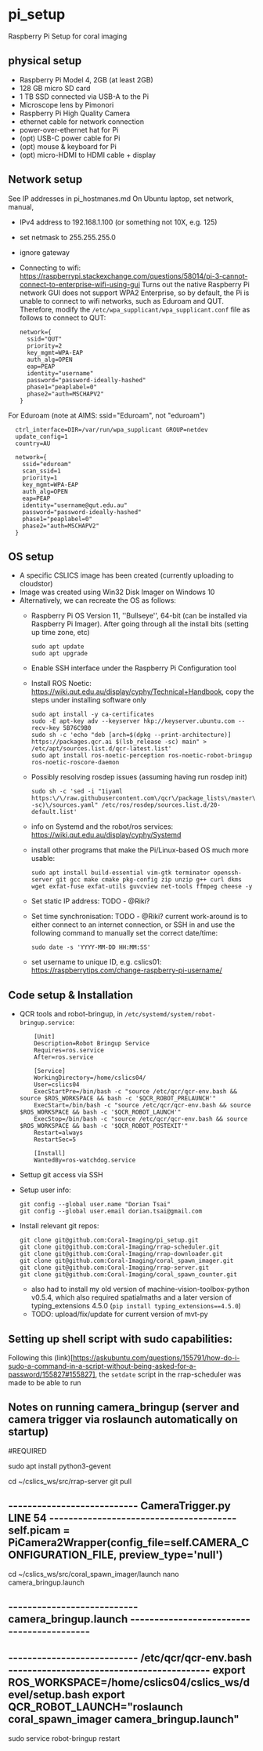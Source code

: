 # pi_setup

Raspberry Pi Setup for coral imaging

## physical setup

- Raspberry Pi Model 4, 2GB (at least 2GB)
- 128 GB micro SD card
- 1 TB SSD connected via USB-A to the Pi
- Microscope lens by Pimonori
- Raspberry Pi High Quality Camera
- ethernet cable for network connection
- power-over-ethernet hat for Pi
- (opt) USB-C power cable for Pi
- (opt) mouse & keyboard for Pi
- (opt) micro-HDMI to HDMI cable + display 

## Network setup

See IP addresses in pi_hostmanes.md
On Ubuntu laptop, set network, manual, 
- IPv4 address to 192.168.1.100 (or something not 10X, e.g. 125)
- set netmask to 255.255.255.0
- ignore gateway

- Connecting to wifi: https://raspberrypi.stackexchange.com/questions/58014/pi-3-cannot-connect-to-enterprise-wifi-using-gui
Turns out the native Raspberry Pi network GUI does not support WPA2 Enterprise, so by default, the Pi is unable to connect to wifi networks, such as Eduroam and QUT. Therefore, modify the `/etc/wpa_supplicant/wpa_supplicant.conf` file as follows to connect to QUT:

      network={
      	ssid="QUT"
      	priority=2
      	key_mgmt=WPA-EAP
      	auth_alg=OPEN
      	eap=PEAP
      	identity="username"
      	password="password-ideally-hashed"
      	phase1="peaplabel=0"
      	phase2="auth=MSCHAPV2"
      }


For Eduroam (note at AIMS: ssid="Eduroam", not "eduroam")

      ctrl_interface=DIR=/var/run/wpa_supplicant GROUP=netdev
      update_config=1
      country=AU
      
      network={
      	ssid="eduroam"
      	scan_ssid=1
      	priority=1
      	key_mgmt=WPA-EAP
      	auth_alg=OPEN
      	eap=PEAP
      	identity="username@qut.edu.au"
      	password="password-ideally-hashed"
      	phase1="peaplabel=0"
      	phase2="auth=MSCHAPV2"
      }
      
## OS setup

- A specific CSLICS image has been created (currently uploading to cloudstor)
- Image was created using Win32 Disk Imager on Windows 10
- Alternatively, we can recreate the OS as follows:
  - Raspberry Pi OS Version 11, ''Bullseye'', 64-bit (can be installed via Raspberry Pi Imager). After going through all the install bits (setting up time zone, etc)
  
        sudo apt update
        sudo apt upgrade

  - Enable SSH interface under the Raspberry Pi Configuration tool
  - Install ROS Noetic: https://wiki.qut.edu.au/display/cyphy/Technical+Handbook, copy the steps under installing software only
  
        sudo apt install -y ca-certificates
        sudo -E apt-key adv --keyserver hkp://keyserver.ubuntu.com --recv-key 5B76C9B0
        sudo sh -c 'echo "deb [arch=$(dpkg --print-architecture)] https://packages.qcr.ai $(lsb_release -sc) main" > /etc/apt/sources.list.d/qcr-latest.list'
        sudo apt install ros-noetic-perception ros-noetic-robot-bringup ros-noetic-roscore-daemon
        
  - Possibly resolving rosdep issues (assuming having run rosdep init)
 
        sudo sh -c 'sed -i "1iyaml https:\/\/raw.githubusercontent.com\/qcr\/package_lists\/master\/$(lsb_release -sc)\/sources.yaml" /etc/ros/rosdep/sources.list.d/20-default.list'

  - info on Systemd and the robot/ros services: https://wiki.qut.edu.au/display/cyphy/Systemd
  - install other programs that make the Pi/Linux-based OS much more usable:
        
        sudo apt install build-essential vim-gtk terminator openssh-server git gcc make cmake pkg-config zip unzip g++ curl dkms wget exfat-fuse exfat-utils guvcview net-tools ffmpeg cheese -y    
        
  - Set static IP address: TODO - @Riki?
  - Set time synchronisation: TODO - @Riki? current work-around is to either connect to an internet connection, or SSH in and use the following command to manually set the correct date/time:
 
        sudo date -s 'YYYY-MM-DD HH:MM:SS'
        
  - set username to unique ID, e.g. cslics01: https://raspberrytips.com/change-raspberry-pi-username/   
 
## Code setup & Installation

  - QCR tools and robot-bringup, in `/etc/systemd/system/robot-bringup.service`:

            [Unit]
            Description=Robot Bringup Service
            Requires=ros.service
            After=ros.service
            
            [Service]
            WorkingDirectory=/home/cslics04/
            User=cslics04
            ExecStartPre=/bin/bash -c "source /etc/qcr/qcr-env.bash && source $ROS_WORKSPACE && bash -c '$QCR_ROBOT_PRELAUNCH'"
            ExecStart=/bin/bash -c "source /etc/qcr/qcr-env.bash && source $ROS_WORKSPACE && bash -c '$QCR_ROBOT_LAUNCH'"
            ExecStop=/bin/bash -c "source /etc/qcr/qcr-env.bash && source $ROS_WORKSPACE && bash -c '$QCR_ROBOT_POSTEXIT'"
            Restart=always
            RestartSec=5
            
            [Install]
            WantedBy=ros-watchdog.service

      
  - Settup git access via SSH
  - Setup user info:
 
        git config --global user.name "Dorian Tsai"
        git config --global user.email dorian.tsai@gmail.com
        
  - Install relevant git repos:
  
        git clone git@github.com:Coral-Imaging/pi_setup.git
        git clone git@github.com:Coral-Imaging/rrap-scheduler.git
        git clone git@github.com:Coral-Imaging/rrap-downloader.git
        git clone git@github.com:Coral-Imaging/coral_spawn_imager.git
        git clone git@github.com:Coral-Imaging/rrap-server.git
        git clone git@github.com:Coral-Imaging/coral_spawn_counter.git

    - also had to install my old version of machine-vision-toolbox-python v0.5.4, which also required spatialmaths and a later version of typing_extensions 4.5.0 (`pip install typing_extensions==4.5.0`)
    - TODO: upload/fix/update for current version of mvt-py
        

## Setting up shell script with sudo capabilities:

Following this (link)[https://askubuntu.com/questions/155791/how-do-i-sudo-a-command-in-a-script-without-being-asked-for-a-password/155827#155827], the `setdate` script in the rrap-scheduler was made to be able to run

## Notes on running camera_bringup (server and camera trigger via roslaunch automatically on startup)

#REQUIRED
 
sudo apt install python3-gevent
 
cd ~/cslics_ws/src/rrap-server
git pull
 
--------------------------- CameraTrigger.py LINE 54 ---------------------------------------
self.picam = PiCamera2Wrapper(config_file=self.CAMERA_CONFIGURATION_FILE, preview_type='null')
--------------------------------------------------------------------------------------------
 
cd ~/cslics_ws/src/coral_spawn_imager/launch
nano camera_bringup.launch
 
--------------------------- camera_bringup.launch ------------------------------------------
<launch>
<node pkg="coral_spawn_imager" type="CameraTrigger.py" name="camera_trigger" />
<node pkg="rrap_server" type="app" name="rrap_server" />
</launch>
--------------------------------------------------------------------------------------------
 
--------------------------- /etc/qcr/qcr-env.bash ------------------------------------------
export ROS_WORKSPACE=/home/cslics04/cslics_ws/devel/setup.bash
export QCR_ROBOT_LAUNCH="roslaunch coral_spawn_imager camera_bringup.launch"
--------------------------------------------------------------------------------------------
 
sudo service robot-bringup restart
